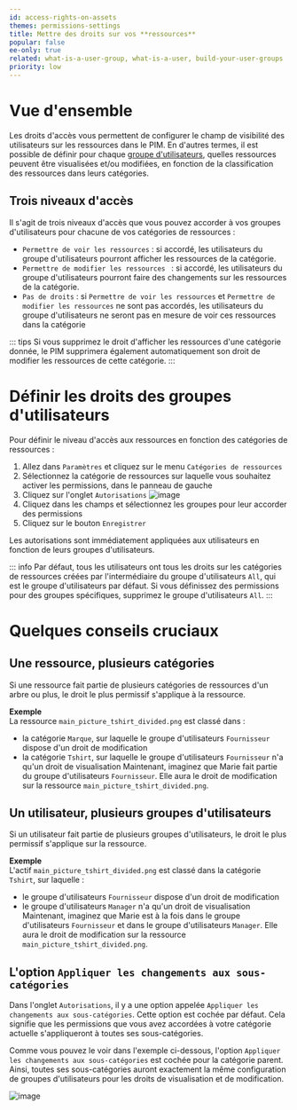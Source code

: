 ```yaml
---
id: access-rights-on-assets
themes: permissions-settings
title: Mettre des droits sur vos **ressources**
popular: false
ee-only: true
related: what-is-a-user-group, what-is-a-user, build-your-user-groups
priority: low
---
```


# Vue d'ensemble

Les droits d'accès vous permettent de configurer le champ de visibilité des utilisateurs sur les ressources dans le PIM. En d'autres termes, il est possible de définir pour chaque [groupe d'utilisateurs](what-is-a-user-group.html), quelles ressources peuvent être visualisées et/ou modifiées, en fonction de la classification des ressources dans leurs catégories.

## Trois niveaux d'accès

Il s'agit de trois niveaux d'accès que vous pouvez accorder à vos groupes d'utilisateurs pour chacune de vos catégories de ressources :
- `Permettre de voir les ressources` : si accordé, les utilisateurs du groupe d'utilisateurs pourront afficher les ressources de la catégorie.
- `Permettre de modifier les ressources ` : si accordé, les utilisateurs du groupe d'utilisateurs pourront faire des changements sur les ressources de la catégorie.
- `Pas de droits` : si `Permettre de voir les ressources` et `Permettre de modifier les ressources` ne sont pas accordés, les utilisateurs du groupe d'utilisateurs ne seront pas en mesure de voir ces ressources dans la catégorie

::: tips
Si vous supprimez le droit d'afficher les ressources d'une catégorie donnée, le PIM supprimera également automatiquement son droit de modifier les ressources de cette catégorie.
:::

# Définir les droits des groupes d'utilisateurs
Pour définir le niveau d'accès aux ressources en fonction des catégories de ressources :
1.  Allez dans `Paramètres` et cliquez sur le menu `Catégories de ressources`
1.  Sélectionnez la catégorie de ressources sur laquelle vous souhaitez activer les permissions, dans le panneau de gauche
1.  Cliquez sur l'onglet `Autorisations`
    ![image](Settings_AssetsCategoriesPermissions_fr.png)
1.  Cliquez dans les champs et sélectionnez les groupes pour leur accorder des permissions
1.  Cliquez sur le bouton `Enregistrer`

Les autorisations sont immédiatement appliquées aux utilisateurs en fonction de leurs groupes d'utilisateurs.

::: info
Par défaut, tous les utilisateurs ont tous les droits sur les catégories de ressources créées par l'intermédiaire du groupe d'utilisateurs `All`, qui est le groupe d'utilisateurs par défaut. Si vous définissez des permissions pour des groupes spécifiques, supprimez le groupe d'utilisateurs `All`.
:::

# Quelques conseils cruciaux

## Une ressource, plusieurs catégories

Si une ressource fait partie de plusieurs catégories de ressources d'un arbre ou plus, le droit le plus permissif s'applique à la ressource.

**Exemple**  
La ressource `main_picture_tshirt_divided.png` est classé dans :
- la catégorie `Marque`, sur laquelle le groupe d'utilisateurs `Fournisseur` dispose d'un droit de modification
- la catégorie `Tshirt`, sur laquelle le groupe d'utilisateurs `Fournisseur` n'a qu'un droit de visualisation
Maintenant, imaginez que Marie fait partie du groupe d'utilisateurs `Fournisseur`. Elle aura le droit de modification sur la ressource `main_picture_tshirt_divided.png`.

## Un utilisateur, plusieurs groupes d'utilisateurs

Si un utilisateur fait partie de plusieurs groupes d'utilisateurs, le droit le plus permissif s'applique sur la ressource.

**Exemple**  
L'actif `main_picture_tshirt_divided.png` est classé dans la catégorie `Tshirt`, sur laquelle :
- le groupe d'utilisateurs `Fournisseur` dispose d'un droit de modification
- le groupe d'utilisateurs `Manager` n'a qu'un droit de visualisation
Maintenant, imaginez que Marie est à la fois dans le groupe d'utilisateurs `Fournisseur` et dans le groupe d'utilisateurs `Manager`. Elle aura le droit de modification sur la ressource `main_picture_tshirt_divided.png`.

## L'option `Appliquer les changements aux sous-catégories`

Dans l'onglet `Autorisations`, il y a une option appelée `Appliquer les changements aux sous-catégories`. Cette option est cochée par défaut. Cela signifie que les permissions que vous avez accordées à votre catégorie actuelle s'appliqueront à toutes ses sous-catégories.  

Comme vous pouvez le voir dans l'exemple ci-dessous, l'option `Appliquer les changements aux sous-catégories` est cochée pour la catégorie parent. Ainsi, toutes ses sous-catégories auront exactement la même configuration de groupes d'utilisateurs pour les droits de visualisation et de modification. 

![image](Settings_AssetCategoriesPermissionsApplytoAllChildren_fr.png)

